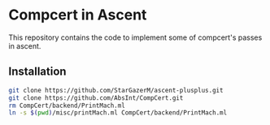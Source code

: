 # Compcert in Ascent

This repository contains the code to implement some of compcert's passes in ascent.

## Installation

```bash
git clone https://github.com/StarGazerM/ascent-plusplus.git
git clone https://github.com/AbsInt/CompCert.git
rm CompCert/backend/PrintMach.ml
ln -s $(pwd)/misc/printMach.ml CompCert/backend/PrintMach.ml
```

